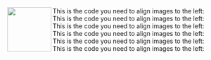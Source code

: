 <img align="left" width="100" height="100" src="http://www.fillmurray.com/100/100">
This is the code you need to align images to the left: <br />
This is the code you need to align images to the left: <br />
This is the code you need to align images to the left: <br />
This is the code you need to align images to the left: <br />
This is the code you need to align images to the left: <br />
This is the code you need to align images to the left: <br />
